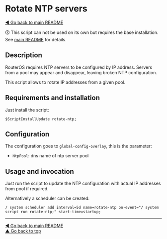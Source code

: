 Rotate NTP servers
==================

[◀ Go back to main README](../README.md)

🛈 This script can not be used on its own but requires the base installation.
See [main README](../README.md) for details.

Description
-----------

RouterOS requires NTP servers to be configured by IP address. Servers from a
pool may appear and disappear, leaving broken NTP configuration.

This script allows to rotate IP addresses from a given pool.

Requirements and installation
-----------------------------

Just install the script:

    $ScriptInstallUpdate rotate-ntp;

Configuration
-------------

The configuration goes to `global-config-overlay`, this is the parameter:

* `NtpPool`: dns name of ntp server pool

Usage and invocation
--------------------

Just run the script to update the NTP configuration with actual IP
addresses from pool if required.

Alternatively a scheduler can be created:

    / system scheduler add interval=5d name=rotate-ntp on-event="/ system script run rotate-ntp;" start-time=startup;

---
[◀ Go back to main README](../README.md)  
[▲ Go back to top](#top)
